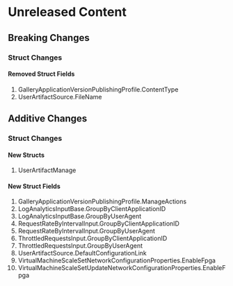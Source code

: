 # Unreleased Content

## Breaking Changes

### Struct Changes

#### Removed Struct Fields

1. GalleryApplicationVersionPublishingProfile.ContentType
1. UserArtifactSource.FileName

## Additive Changes

### Struct Changes

#### New Structs

1. UserArtifactManage

#### New Struct Fields

1. GalleryApplicationVersionPublishingProfile.ManageActions
1. LogAnalyticsInputBase.GroupByClientApplicationID
1. LogAnalyticsInputBase.GroupByUserAgent
1. RequestRateByIntervalInput.GroupByClientApplicationID
1. RequestRateByIntervalInput.GroupByUserAgent
1. ThrottledRequestsInput.GroupByClientApplicationID
1. ThrottledRequestsInput.GroupByUserAgent
1. UserArtifactSource.DefaultConfigurationLink
1. VirtualMachineScaleSetNetworkConfigurationProperties.EnableFpga
1. VirtualMachineScaleSetUpdateNetworkConfigurationProperties.EnableFpga
